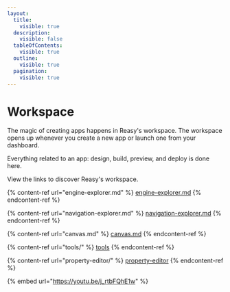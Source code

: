 ```yaml
---
layout:
  title:
    visible: true
  description:
    visible: false
  tableOfContents:
    visible: true
  outline:
    visible: true
  pagination:
    visible: true
---
```


# Workspace

The magic of creating apps happens in Reasy's workspace. The workspace opens up whenever you create a new app or launch one from your dashboard.

Everything related to an app: design, build, preview, and deploy is done here.

View the links to discover Reasy's workspace.&#x20;

{% content-ref url="engine-explorer.md" %}
[engine-explorer.md](engine-explorer.md)
{% endcontent-ref %}

{% content-ref url="navigation-explorer.md" %}
[navigation-explorer.md](navigation-explorer.md)
{% endcontent-ref %}

{% content-ref url="canvas.md" %}
[canvas.md](canvas.md)
{% endcontent-ref %}

{% content-ref url="tools/" %}
[tools](tools/)
{% endcontent-ref %}

{% content-ref url="property-editor/" %}
[property-editor](property-editor/)
{% endcontent-ref %}

{% embed url="https://youtu.be/j_rtbFQhE1w" %}

